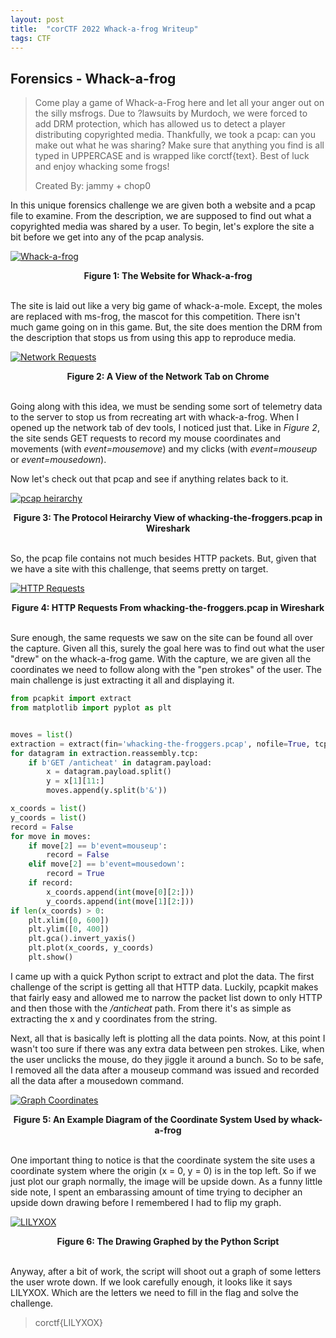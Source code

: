 ```yaml
---
layout: post
title:  "corCTF 2022 Whack-a-frog Writeup"
tags: CTF
---
```


## Forensics - Whack-a-frog

>Come play a game of Whack-a-Frog here and let all your anger out on the silly msfrogs. Due to
?lawsuits by Murdoch, we were forced to add DRM protection, which has allowed us to detect a player
>distributing copyrighted media. Thankfully, we took a pcap: can you make out what he was sharing?
>Make sure that anything you find is all typed in UPPERCASE and is wrapped like corctf{text}. Best
>of luck and enjoy whacking some frogs!
>
>Created By: jammy + chop0

In this unique forensics challenge we are given both a website and a pcap file to examine.
From the description, we are supposed to find out what a copyrighted media was shared by a user.
To begin, let's explore the site a bit before we get into any of the pcap analysis.

[![Whack-a-frog](/assets/corCTF2022/site.png)](/assets/corCTF2022/site.png)
<figcaption align=center><b>Figure 1: The Website for Whack-a-frog</b></figcaption>
&nbsp;

The site is laid out like a very big game of whack-a-mole. Except, the moles are replaced with
ms-frog, the mascot for this competition. There isn't much game going on in this game.
But, the site does mention the DRM from the description that stops us from using this app to
reproduce media.

[![Network Requests](/assets/corCTF2022/frog.png)](/assets/corCTF2022/frog.png)
<figcaption align=center><b>Figure 2: A View of the Network Tab on Chrome</b></figcaption>
&nbsp;

Going along with this idea, we must be sending some sort of telemetry data to the server to
stop us from recreating art with whack-a-frog. When I opened up the network tab of dev tools,
I noticed just that. Like in *Figure 2*, the site sends GET requests to record my mouse coordinates
and movements (with *event=mousemove*) and my clicks (with *event=mouseup* or *event=mousedown*).

Now let's check out that pcap and see if anything relates back to it.

[![pcap heirarchy](/assets/corCTF2022/pcap.png)](/assets/corCTF2022/pcap.png)
<figcaption align=center><b>Figure 3: The Protocol Heirarchy View of whacking-the-froggers.pcap in Wireshark</b></figcaption>
&nbsp;

So, the pcap file contains not much besides HTTP packets. But, given that we have a site with this
challenge, that seems pretty on target.

[![HTTP Requests](/assets/corCTF2022/http.png)](/assets/corCTF2022/http.png)
<figcaption align=center><b>Figure 4: HTTP Requests From whacking-the-froggers.pcap in Wireshark</b></figcaption>
&nbsp;

Sure enough, the same requests we saw on the site can be found all over the capture.
Given all this, surely the goal here was to find out what the user "drew" on the whack-a-frog
game. With the capture, we are given all the coordinates we need to follow along with the
"pen strokes" of the user. The main challenge is just extracting it all and displaying it.

```python
from pcapkit import extract
from matplotlib import pyplot as plt


moves = list()
extraction = extract(fin='whacking-the-froggers.pcap', nofile=True, tcp=True, strict=True)
for datagram in extraction.reassembly.tcp:
    if b'GET /anticheat' in datagram.payload:
        x = datagram.payload.split()
        y = x[1][11:]
        moves.append(y.split(b'&'))

x_coords = list()
y_coords = list()
record = False
for move in moves:
    if move[2] == b'event=mouseup':
        record = False
    elif move[2] == b'event=mousedown':
        record = True
    if record:
        x_coords.append(int(move[0][2:]))
        y_coords.append(int(move[1][2:]))
if len(x_coords) > 0:
    plt.xlim([0, 600])
    plt.ylim([0, 400])
    plt.gca().invert_yaxis()
    plt.plot(x_coords, y_coords)
    plt.show()

```

I came up with a quick Python script to extract and plot the data. The first challenge of the
script is getting all that HTTP data. Luckily, pcapkit makes that fairly easy and allowed me
to narrow the packet list down to only HTTP and then those with the */anticheat* path.
From there it's as simple as extracting the x and y coordinates from the string.

Next, all that is basically left is plotting all the data points. Now, at this point I wasn't
too sure if there was any extra data between pen strokes. Like, when the user unclicks the mouse,
do they jiggle it around a bunch. So to be safe, I removed all the data after a mouseup command
was issued and recorded all the data after a mousedown command.  

[![Graph Coordinates](/assets/corCTF2022/graph.png)](/assets/corCTF2022/graph.png)
<figcaption align=center><b>Figure 5: An Example Diagram of the Coordinate System Used by whack-a-frog</b></figcaption>
&nbsp;

One important thing to notice is that the coordinate system the site uses a coordinate system
where the origin (x = 0, y = 0) is in the top left. So if we just plot our graph normally,
the image will be upside down. As a funny little side note, I spent an embarassing amount of time
trying to decipher an upside down drawing before I remembered I had to flip my graph.

[![LILYXOX](/assets/corCTF2022/lilyxox.png)](/assets/corCTF2022/lilyxox.png)
<figcaption align=center><b>Figure 6: The Drawing Graphed by the Python Script</b></figcaption>
&nbsp;

Anyway, after a bit of work, the script will shoot out a graph of some letters the user wrote down.
If we look carefully enough, it looks like it says LILYXOX. Which are the letters we need to fill
in the flag and solve the challenge.

>corctf{LILYXOX}
